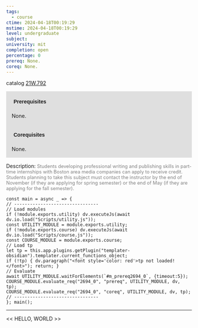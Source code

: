 ```yaml
---
tags:
  - course
ctime: 2024-04-18T00:19:29
mstime: 2024-04-18T00:19:29
level: undergraduate
subject: 
university: mit
completion: open
percentage: 0
prereq: None.
coreq: None.
---
```


catalog [21W.792](http://student.mit.edu/catalog/m21Wb.html#21W.792)

<span style="display: block; padding: 15px; background-color: rgb(100, 100, 100, 0.2);"><font id="m_prereq2694_0" style="display: block; font-family: Arial, sans-serif; font-weight: bold; padding: 5px">Prerequisites</font><br><span id="prereq2694_0">None.</span></span>
<span style="display: block; padding: 15px; background-color: rgb(100, 100, 100, 0.2);"><font id="m_coreq2694_0" style="display: block; font-family: Arial, sans-serif; font-weight: bold; padding: 5px">Corequisites</font><br><span id="coreq2694_0">None.</span></span>

<font style="">Description:</font>
<font style="color: grey; font-size: 0.8rem;">Students developing professional writing and publishing skills in part-time internships with Boston area media companies can apply to receive credit. Students planning to take this subject must contact the instructor by the end of November (if they are applying for spring semester) or the end of May (if they are applying for the fall semester).</font>

```dataviewjs
const main = async _ => {
// --------------------------------
// Load modules
if (!module.exports.utility) dv.executeJs(await dv.io.load("Scripts/utility.js"));
const UTILITY_MODULE = module.exports.utility;
if (!module.exports.course) dv.executeJs(await dv.io.load("Scripts/course.js"));
const COURSE_MODULE = module.exports.course;
// Load tp
let tp = this.app.plugins.getPlugin("templater-obsidian").templater.current_functions_object;
if (!tp) { dv.paragraph("<font style='color: red'>tp not loaded!</font>"); return; }
// Evaluate
await UTILITY_MODULE.waitForElements(`#m_prereq2694_0`, {timeout:5});
COURSE_MODULE.evaluate_req("2694_0", "prereq", UTILITY_MODULE, dv, tp);
COURSE_MODULE.evaluate_req("2694_0", "coreq", UTILITY_MODULE, dv, tp);
// --------------------------------
}; main();
```

---

<< HELLO, WORLD >>
